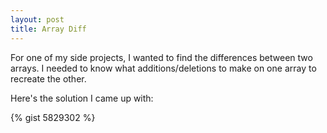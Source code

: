 ```yaml
---
layout: post
title: Array Diff
---
```

For one of my side projects, I wanted to find the differences between two
arrays. I needed to know what additions/deletions to make on one array to
recreate the other.

Here's the solution I came up with:

{% gist 5829302 %}
